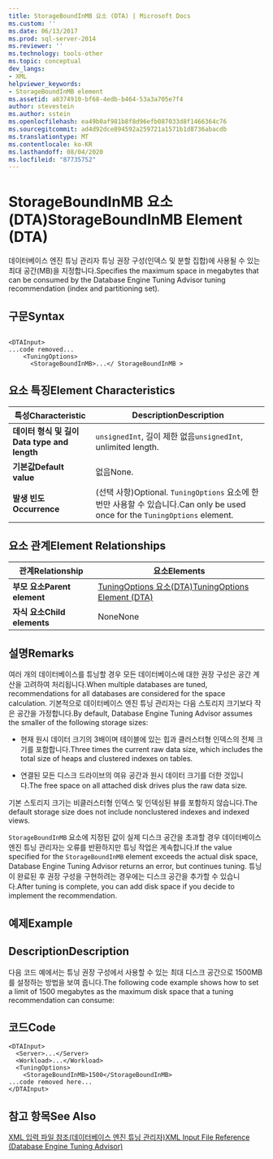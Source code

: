 ```yaml
---
title: StorageBoundInMB 요소 (DTA) | Microsoft Docs
ms.custom: ''
ms.date: 06/13/2017
ms.prod: sql-server-2014
ms.reviewer: ''
ms.technology: tools-other
ms.topic: conceptual
dev_langs:
- XML
helpviewer_keywords:
- StorageBoundInMB element
ms.assetid: a8374910-bf68-4edb-b464-53a3a705e7f4
author: stevestein
ms.author: sstein
ms.openlocfilehash: ea49b0af981b8f8d96efb087033d8f1466364c76
ms.sourcegitcommit: ad4d92dce894592a259721a1571b1d8736abacdb
ms.translationtype: MT
ms.contentlocale: ko-KR
ms.lasthandoff: 08/04/2020
ms.locfileid: "87735752"
---
```

# <a name="storageboundinmb-element-dta"></a><span data-ttu-id="d4d16-102">StorageBoundInMB 요소(DTA)</span><span class="sxs-lookup"><span data-stu-id="d4d16-102">StorageBoundInMB Element (DTA)</span></span>
  <span data-ttu-id="d4d16-103">데이터베이스 엔진 튜닝 관리자 튜닝 권장 구성(인덱스 및 분할 집합)에 사용될 수 있는 최대 공간(MB)을 지정합니다.</span><span class="sxs-lookup"><span data-stu-id="d4d16-103">Specifies the maximum space in megabytes that can be consumed by the Database Engine Tuning Advisor tuning recommendation (index and partitioning set).</span></span>  
  
## <a name="syntax"></a><span data-ttu-id="d4d16-104">구문</span><span class="sxs-lookup"><span data-stu-id="d4d16-104">Syntax</span></span>  
  
```  
  
<DTAInput>  
...code removed...  
    <TuningOptions>  
      <StorageBoundInMB>...</ StorageBoundInMB >  
```  
  
## <a name="element-characteristics"></a><span data-ttu-id="d4d16-105">요소 특징</span><span class="sxs-lookup"><span data-stu-id="d4d16-105">Element Characteristics</span></span>  
  
|<span data-ttu-id="d4d16-106">특성</span><span class="sxs-lookup"><span data-stu-id="d4d16-106">Characteristic</span></span>|<span data-ttu-id="d4d16-107">Description</span><span class="sxs-lookup"><span data-stu-id="d4d16-107">Description</span></span>|  
|--------------------|-----------------|  
|<span data-ttu-id="d4d16-108">**데이터 형식 및 길이**</span><span class="sxs-lookup"><span data-stu-id="d4d16-108">**Data type and length**</span></span>|<span data-ttu-id="d4d16-109">`unsignedInt`, 길이 제한 없음</span><span class="sxs-lookup"><span data-stu-id="d4d16-109">`unsignedInt`, unlimited length.</span></span>|  
|<span data-ttu-id="d4d16-110">**기본값**</span><span class="sxs-lookup"><span data-stu-id="d4d16-110">**Default value**</span></span>|<span data-ttu-id="d4d16-111">없음</span><span class="sxs-lookup"><span data-stu-id="d4d16-111">None.</span></span>|  
|<span data-ttu-id="d4d16-112">**발생 빈도**</span><span class="sxs-lookup"><span data-stu-id="d4d16-112">**Occurrence**</span></span>|<span data-ttu-id="d4d16-113">(선택 사항)</span><span class="sxs-lookup"><span data-stu-id="d4d16-113">Optional.</span></span> <span data-ttu-id="d4d16-114">`TuningOptions` 요소에 한 번만 사용할 수 있습니다.</span><span class="sxs-lookup"><span data-stu-id="d4d16-114">Can only be used once for the `TuningOptions` element.</span></span>|  
  
## <a name="element-relationships"></a><span data-ttu-id="d4d16-115">요소 관계</span><span class="sxs-lookup"><span data-stu-id="d4d16-115">Element Relationships</span></span>  
  
|<span data-ttu-id="d4d16-116">관계</span><span class="sxs-lookup"><span data-stu-id="d4d16-116">Relationship</span></span>|<span data-ttu-id="d4d16-117">요소</span><span class="sxs-lookup"><span data-stu-id="d4d16-117">Elements</span></span>|  
|------------------|--------------|  
|<span data-ttu-id="d4d16-118">**부모 요소**</span><span class="sxs-lookup"><span data-stu-id="d4d16-118">**Parent element**</span></span>|[<span data-ttu-id="d4d16-119">TuningOptions 요소&#40;DTA&#41;</span><span class="sxs-lookup"><span data-stu-id="d4d16-119">TuningOptions Element &#40;DTA&#41;</span></span>](tuningoptions-element-dta.md)|  
|<span data-ttu-id="d4d16-120">**자식 요소**</span><span class="sxs-lookup"><span data-stu-id="d4d16-120">**Child elements**</span></span>|<span data-ttu-id="d4d16-121">None</span><span class="sxs-lookup"><span data-stu-id="d4d16-121">None</span></span>|  
  
## <a name="remarks"></a><span data-ttu-id="d4d16-122">설명</span><span class="sxs-lookup"><span data-stu-id="d4d16-122">Remarks</span></span>  
 <span data-ttu-id="d4d16-123">여러 개의 데이터베이스를 튜닝할 경우 모든 데이터베이스에 대한 권장 구성은 공간 계산을 고려하여 처리됩니다.</span><span class="sxs-lookup"><span data-stu-id="d4d16-123">When multiple databases are tuned, recommendations for all databases are considered for the space calculation.</span></span> <span data-ttu-id="d4d16-124">기본적으로 데이터베이스 엔진 튜닝 관리자는 다음 스토리지 크기보다 작은 공간을 가정합니다.</span><span class="sxs-lookup"><span data-stu-id="d4d16-124">By default, Database Engine Tuning Advisor assumes the smaller of the following storage sizes:</span></span>  
  
-   <span data-ttu-id="d4d16-125">현재 원시 데이터 크기의 3배이며 테이블에 있는 힙과 클러스터형 인덱스의 전체 크기를 포함합니다.</span><span class="sxs-lookup"><span data-stu-id="d4d16-125">Three times the current raw data size, which includes the total size of heaps and clustered indexes on tables.</span></span>  
  
-   <span data-ttu-id="d4d16-126">연결된 모든 디스크 드라이브의 여유 공간과 원시 데이터 크기를 더한 것입니다.</span><span class="sxs-lookup"><span data-stu-id="d4d16-126">The free space on all attached disk drives plus the raw data size.</span></span>  
  
 <span data-ttu-id="d4d16-127">기본 스토리지 크기는 비클러스터형 인덱스 및 인덱싱된 뷰를 포함하지 않습니다.</span><span class="sxs-lookup"><span data-stu-id="d4d16-127">The default storage size does not include nonclustered indexes and indexed views.</span></span>  
  
 <span data-ttu-id="d4d16-128">`StorageBoundInMB` 요소에 지정된 값이 실제 디스크 공간을 초과할 경우 데이터베이스 엔진 튜닝 관리자는 오류를 반환하지만 튜닝 작업은 계속합니다.</span><span class="sxs-lookup"><span data-stu-id="d4d16-128">If the value specified for the `StorageBoundInMB` element exceeds the actual disk space, Database Engine Tuning Advisor returns an error, but continues tuning.</span></span> <span data-ttu-id="d4d16-129">튜닝이 완료된 후 권장 구성을 구현하려는 경우에는 디스크 공간을 추가할 수 있습니다.</span><span class="sxs-lookup"><span data-stu-id="d4d16-129">After tuning is complete, you can add disk space if you decide to implement the recommendation.</span></span>  
  
## <a name="example"></a><span data-ttu-id="d4d16-130">예제</span><span class="sxs-lookup"><span data-stu-id="d4d16-130">Example</span></span>  
  
## <a name="description"></a><span data-ttu-id="d4d16-131">Description</span><span class="sxs-lookup"><span data-stu-id="d4d16-131">Description</span></span>  
 <span data-ttu-id="d4d16-132">다음 코드 예에서는 튜닝 권장 구성에서 사용할 수 있는 최대 디스크 공간으로 1500MB를 설정하는 방법을 보여 줍니다.</span><span class="sxs-lookup"><span data-stu-id="d4d16-132">The following code example shows how to set a limit of 1500 megabytes as the maximum disk space that a tuning recommendation can consume:</span></span>  
  
## <a name="code"></a><span data-ttu-id="d4d16-133">코드</span><span class="sxs-lookup"><span data-stu-id="d4d16-133">Code</span></span>  
  
```  
<DTAInput>  
  <Server>...</Server>  
  <Workload>...</Workload>  
  <TuningOptions>  
    <StorageBoundInMB>1500</StorageBoundInMB>  
...code removed here...  
</DTAInput>  
```  
  
## <a name="see-also"></a><span data-ttu-id="d4d16-134">참고 항목</span><span class="sxs-lookup"><span data-stu-id="d4d16-134">See Also</span></span>  
 [<span data-ttu-id="d4d16-135">XML 입력 파일 참조&#40;데이터베이스 엔진 튜닝 관리자&#41;</span><span class="sxs-lookup"><span data-stu-id="d4d16-135">XML Input File Reference &#40;Database Engine Tuning Advisor&#41;</span></span>](xml-input-file-reference-database-engine-tuning-advisor.md)  
  
  
